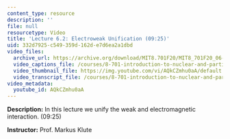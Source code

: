 ```yaml
---
content_type: resource
description: ''
file: null
resourcetype: Video
title: 'Lecture 6.2: Electroweak Unification (09:25)'
uid: 332d7925-c549-359d-162d-e7d6ea2a1dbd
video_files:
  archive_url: https://archive.org/download/MIT8.701F20/MIT8_701F20_06-02_unification_300k.mp4
  video_captions_file: /courses/8-701-introduction-to-nuclear-and-particle-physics-fall-2020/b2628ad9003050b5aaca9353534e4864_AQkCZmhu0aA.vtt
  video_thumbnail_file: https://img.youtube.com/vi/AQkCZmhu0aA/default.jpg
  video_transcript_file: /courses/8-701-introduction-to-nuclear-and-particle-physics-fall-2020/8ad1e5a50ea1e265548848bd27b5deb4_AQkCZmhu0aA.pdf
video_metadata:
  youtube_id: AQkCZmhu0aA
---
```


**Description:** In this lecture we unify the weak and electromagnetic interaction. (09:25)

**Instructor:** Prof. Markus Klute